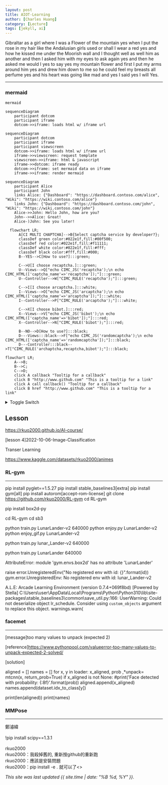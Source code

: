 ```yaml
---
layout: post
title: AIOT-Learning
author: [Charles Huang]
category: [Lecture]
tags: [jekyll, ai]
---
```


Gibraltar as a girl where I was a Flower of the mountain yes when I put the rose in my hair like the Andalusian girls used or shall I wear a red yes and how he kissed me under the Moorish wall and I thought well as well him as another and then I asked him with my eyes to ask again yes and then he asked me would I yes to say yes my mountain flower and first I put my arms around him yes and drew him down to me so he could feel my breasts all perfume yes and his heart was going like mad and yes I said yes I will Yes.

---



### mermaid

``` mermaid ```

```mermaid
sequenceDiagram
    participant dotcom
    participant iframe
    dotcom->>iframe: loads html w/ iframe url

```


```mermaid
sequenceDiagram
    participant dotcom
    participant iframe
    participant viewscreen
    dotcom->>iframe: loads html w/ iframe url
    iframe->>viewscreen: request template
    viewscreen->>iframe: html & javascript
    iframe->>dotcom: iframe ready
    dotcom->>iframe: set mermaid data on iframe
    iframe->>iframe: render mermaid
```



```mermaid
sequenceDiagram
    participant Alice
    participant John
    links Alice: {"Dashboard": "https://dashboard.contoso.com/alice", "Wiki": "https://wiki.contoso.com/alice"}
    links John: {"Dashboard": "https://dashboard.contoso.com/john", "Wiki": "https://wiki.contoso.com/john"}
    Alice->>John: Hello John, how are you?
    John-->>Alice: Great!
    Alice-)John: See you later!
```

```mermaid
  flowchart LR;
      A[CI MULTI CHAPTCHA]-->B{Select captcha service by developer?};
      classDef green color:#022e1f,fill:#00f500;
      classDef red color:#022e1f,fill:#f11111;
      classDef white color:#022e1f,fill:#fff;
      classDef black color:#fff,fill:#000;
      B--YES-->C[How to use?]:::green;
      
      C-->U[I choose recaptcha.]:::green;
      U--Views-->Q["echo CIMC_JS('recaptcha');\n echo CIMC_HTML(['captcha_name'=>'recaptcha']);"]:::green;
      U--Controller-->W["CIMC_RULE('recaptcha');"]:::green;
      
      C-->I[I choose arcaptcha.]:::white;
      I--Views-->O["echo CIMC_JS('arcaptcha');\n echo CIMC_HTML(['captcha_name'=>'arcaptcha']);"]:::white;
      I--Controller-->P["CIMC_RULE('arcaptcha');"]:::white;
      
      C-->X[I choose bibot.]:::red;
      X--Views-->V["echo CIMC_JS('bibot');\n echo CIMC_HTML(['captcha_name'=>'bibot']);"]:::red;
      X--Controller-->N["CIMC_RULE('bibot');"]:::red;
      
      B--NO-->D[How to use?]:::black;
      D---Views:::black-->F["echo CIMC_JS('randomcaptcha');\n echo CIMC_HTML(['captcha_name'=>'randomcaptcha']);"]:::black; 
      D---Controller:::black-->T["CIMC_RULE('archaptcha,recaptcha,bibot');"]:::black;
```

```mermaid
flowchart LR;
    A-->B;
    B-->C;
    C-->D;
    click A callback "Tooltip for a callback"
    click B "http://www.github.com" "This is a tooltip for a link"
    click A call callback() "Tooltip for a callback"
    click B href "http://www.github.com" "This is a tooltip for a link"
```

<details>
    <summary>Toggle Switch</summary>
    Foldable Content[enter image description here][1]
</details>


## Lesson

https://rkuo2000.github.io/AI-course/

[lesson 4]2022-10-06-Image-Classification

Transer Learning

https://www.kaggle.com/datasets/rkuo2000/animes
	

### RL-gym
---
pip install pyglet==1.5.27
pip install stable_baselines3[extra]
pip install gym[all]
pip install autorom[accept-rom-license]
git clone https://github.com/rkuo2000/RL-gym
cd RL-gym

pip install box2d-py 

cd RL-gym
cd sb3

python train.py LunarLander-v2 640000
python enjoy.py LunarLander-v2
python enjoy_gif.py LunarLander-v2


python train.py lunar_Lander-v2 640000

python train.py LunarLander 640000

AttributeError: module 'gym.envs.box2d' has no attribute 'LunarLander'

raise error.UnregisteredEnv("No registered env with id: {}".format(id))
gym.error.UnregisteredEnv: No registered env with id: lunar_Lander-v2

A.L.E: Arcade Learning Environment (version 0.7.4+069f8bd)
[Powered by Stella]
C:\Users\user\AppData\Local\Programs\Python\Python310\lib\site-packages\stable_baselines3\common\save_util.py:166: UserWarning: Could not deserialize object lr_schedule. Consider using `custom_objects` argument to replace this object.
  warnings.warn(

### facemet
---

[message]too many values to unpack (expected 2)<br>
 
[reference]https://www.pythonpool.com/valueerror-too-many-values-to-unpack-expected-2-solved/
 
[solution]<br>
 
aligned = []
names = []
for x, y in loader:
    x_aligned, prob ,*unpack= mtcnn(x, return_prob=True)
       if x_aligned is not None:
         #print('Face detected with probability: {:8f}'.format(prob))
        aligned.append(x_aligned)
        names.append(dataset.idx_to_class[y])

print(len(aligned))
print(names)


### MMPose
---

鄭濬緯<br>
<br>
!pip install scipy==1.3.1<br>
<br>
rkuo2000<br>
rkuo2000：我殺掉舊的, 重新按github的重新跑<br> 
rkuo2000：應該是安裝問題 <br>
rkuo2000：pip install -e . 就可以了<> 
	







*This site was last updated {{ site.time | date: "%B %d, %Y" }}.*
